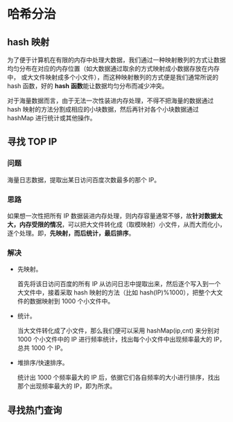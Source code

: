 # 哈希分治

## hash 映射

为了便于计算机在有限的内存中处理大数据，我们通过一种映射散列的方式让数据均匀分布在对应的内存位置（如大数据通过取余的方式映射成小数据存放在内存中， 或大文件映射成多个小文件），而这种映射散列的方式便是我们通常所说的 hash 函数，好的 **hash 函数**能让数据均匀分布而减少冲突。

对于海量数据而言，由于无法一次性装进内存处理，不得不把海量的数据通过 hash 映射的方法分割成相应的小块数据，然后再针对各个小块数据通过 hashMap 进行统计或其他操作。

## 寻找 TOP IP

### 问题

海量日志数据，提取出某日访问百度次数最多的那个 IP。

### 思路

如果想一次性把所有 IP 数据装进内存处理，则内存容量通常不够，故**针对数据太大，内存受限的情况**，可以把大文件转化成（取模映射）小文件，从而大而化小，逐个处理。即，**先映射，而后统计，最后排序**。

### 解决

- 先映射。

  首先将该日访问百度的所有 IP 从访问日志中提取出来，然后逐个写入到一个大文件中，接着采取 hash 映射的方法（比如 hash(IP)%1000），把整个大文件的数据映射到 1000 个小文件中。

- 统计。

  当大文件转化成了小文件，那么我们便可以采用 hashMap(ip,cnt) 来分别对 1000 个小文件中的 IP 进行频率统计，找出每个小文件中出现频率最大的 IP，总共 1000 个 IP。

- 堆排序/快速排序。

  统计出 1000 个频率最大的 IP 后，依据它们各自频率的大小进行排序，找出那个出现频率最大的 IP，即为所求。



## 寻找热门查询

